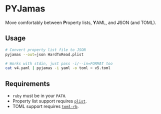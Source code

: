 # PYJamas

Move comfortably between **P**roperty lists, **Y**AML, and **J**SON (and TOML).

## Usage

```sh
# Convert property list file to JSON
pyjamas --out=json HardToRead.plist

# Works with stdin, just pass -i/--in=FORMAT too
cat v4.yaml | pyjamas -i yaml -o toml > v5.toml
```

## Requirements

* `ruby` must be in your `PATH`.
* Property list support requires [`plist`].
* TOML support requires [`toml-rb`].

[`plist`]: https://github.com/bleything/plist
[`toml-rb`]: https://github.com/emancu/toml-rb
